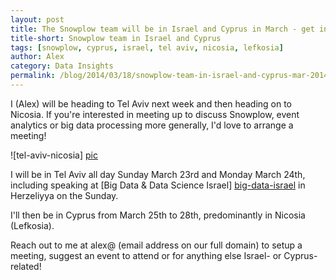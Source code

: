 ```yaml
---
layout: post
title: The Snowplow team will be in Israel and Cyprus in March - get in touch if you'd like to meet
title-short: Snowplow team in Israel and Cyprus
tags: [snowplow, cyprus, israel, tel aviv, nicosia, lefkosia]
author: Alex
category: Data Insights
permalink: /blog/2014/03/18/snowplow-team-in-israel-and-cyprus-mar-2014/
---
```


I (Alex) will be heading to Tel Aviv next week and then heading on to Nicosia. If you're interested in meeting up to discuss Snowplow, event analytics or big data processing more generally, I'd love to arrange a meeting!

![tel-aviv-nicosia] [pic]

I will be in Tel Aviv all day Sunday March 23rd and Monday March 24th, including speaking at [Big Data & Data Science Israel] [big-data-israel] in Herzeliyya on the Sunday.

I'll then be in Cyprus from March 25th to 28th, predominantly in Nicosia (Lefkosia).

Reach out to me at alex@ (email address on our full domain) to setup a meeting, suggest an event to attend or for anything else Israel- or Cyprus-related!

[pic]: /assets/img/blog/2014/03/tel-aviv-nicosia.jpg
[big-data-israel]: http://www.meetup.com/Big-Data-Israel/events/168389362/
